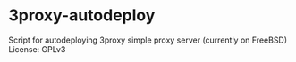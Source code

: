 # 3proxy-autodeploy
Script for autodeploying 3proxy simple proxy server (currently on FreeBSD)
License: GPLv3
